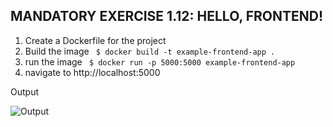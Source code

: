 ## MANDATORY EXERCISE 1.12: HELLO, FRONTEND!

1. Create a Dockerfile for the project 
2. Build the image 
       ` $ docker build -t example-frontend-app .`
3. run the image 
    ` $ docker run -p 5000:5000 example-frontend-app`
 4. navigate to http://localhost:5000 

 Output   
 
 ![Output](https://github.com/prabinay/DevOps_with_Docker_course/assets/64364650/1bbbc0a5-acd6-49a0-8d1b-3749050a46c0)

